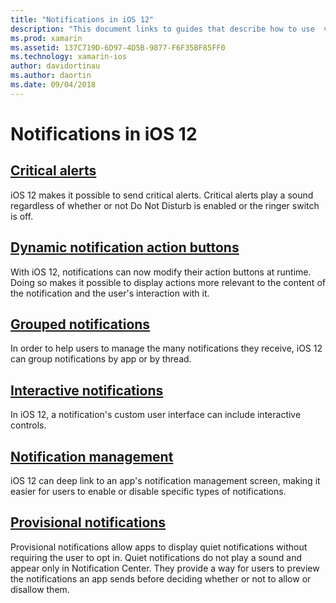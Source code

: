 ```yaml
---
title: "Notifications in iOS 12"
description: "This document links to guides that describe how to use  various notification-related features introduced in iOS 12: provisional notifications, grouped notifications, notification management, interactive notifications, dynamic notification action buttons, and critical alerts."
ms.prod: xamarin
ms.assetid: 137C719D-6D97-4D5B-9877-F6F35BF85FF0
ms.technology: xamarin-ios
author: davidortinau
ms.author: daortin
ms.date: 09/04/2018
---
```

# Notifications in iOS 12

## [Critical alerts](critical-alerts.md)

iOS 12 makes it possible to send critical alerts. Critical alerts play a
sound regardless of whether or not Do Not Disturb is enabled or the ringer
switch is off.

## [Dynamic notification action buttons](dynamic-actions.md)

With iOS 12, notifications can now modify their action buttons at runtime.
Doing so makes it possible to display actions more relevant to the content
of the notification and the user's interaction with it.

## [Grouped notifications](grouped.md)

In order to help users to manage the many notifications they receive, iOS
12 can group notifications by app or by thread.

## [Interactive notifications](interactive.md)

In iOS 12, a notification's custom user interface can include interactive
controls.

## [Notification management](management.md)

iOS 12 can deep link to an app's notification management screen, making it
easier for users to enable or disable specific types of notifications.

## [Provisional notifications](provisional.md)

Provisional notifications allow apps to display quiet notifications
without requiring the user to opt in. Quiet notifications do not play a
sound and appear only in Notification Center. They provide a way for users
to preview the notifications an app sends before deciding whether or not to
allow or disallow them.
